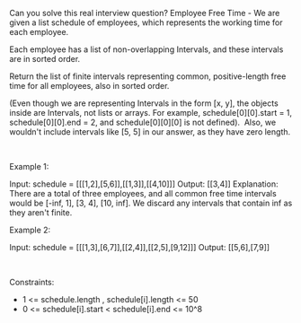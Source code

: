 Can you solve this real interview question? Employee Free Time - We are given a list schedule of employees, which represents the working time for each employee.

Each employee has a list of non-overlapping Intervals, and these intervals are in sorted order.

Return the list of finite intervals representing common, positive-length free time for all employees, also in sorted order.

(Even though we are representing Intervals in the form [x, y], the objects inside are Intervals, not lists or arrays. For example, schedule[0][0].start = 1, schedule[0][0].end = 2, and schedule[0][0][0] is not defined).  Also, we wouldn't include intervals like [5, 5] in our answer, as they have zero length.

 

Example 1:


Input: schedule = [[[1,2],[5,6]],[[1,3]],[[4,10]]]
Output: [[3,4]]
Explanation: There are a total of three employees, and all common
free time intervals would be [-inf, 1], [3, 4], [10, inf].
We discard any intervals that contain inf as they aren't finite.


Example 2:


Input: schedule = [[[1,3],[6,7]],[[2,4]],[[2,5],[9,12]]]
Output: [[5,6],[7,9]]


 

Constraints:

 * 1 <= schedule.length , schedule[i].length <= 50
 * 0 <= schedule[i].start < schedule[i].end <= 10^8